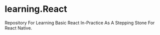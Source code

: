 # learning.React
Repository For Learning Basic React In-Practice As A Stepping Stone For React Native.

